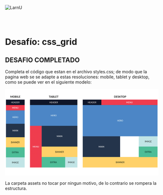 ![LarnU](../_src/assets/00-PrimerosPasos/logo_LarnU.png)

<br>
<br>

# Desafío: css_grid

## DESAFIO COMPLETADO

Completa el código que estan en el archivo styles.css; de modo que la pagina web se se adapte a estas resoluciones: mobile, tablet y desktop, como se puede ver en el siguiente modelo:

![LarnU](./assets/img/modelo.jpg)

La carpeta assets no tocar por ningun motivo, de lo contrario se rompera la estructura.